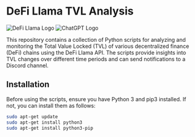 # DeFi Llama TVL Analysis

![DeFi Llama Logo](https://encrypted-tbn0.gstatic.com/images?q=tbn:ANd9GcSXPMIS5tfUOecqePdv2nLuztb2gNJnTghuk3vw7A0QHMy20WV35HsMM3eaOzp1xxjPy_E&usqp=CAU)
![ChatGPT Logo](https://static.vecteezy.com/system/resources/previews/021/608/790/non_2x/chatgpt-logo-chat-gpt-icon-on-black-background-free-vector.jpg)

This repository contains a collection of Python scripts for analyzing and monitoring the Total Value Locked (TVL) of various decentralized finance (DeFi) chains using the DeFi Llama API. The scripts provide insights into TVL changes over different time periods and can send notifications to a Discord channel.

## Installation

Before using the scripts, ensure you have Python 3 and pip3 installed. If not, you can install them as follows:

```bash
sudo apt-get update
sudo apt-get install python3
sudo apt-get install python3-pip
